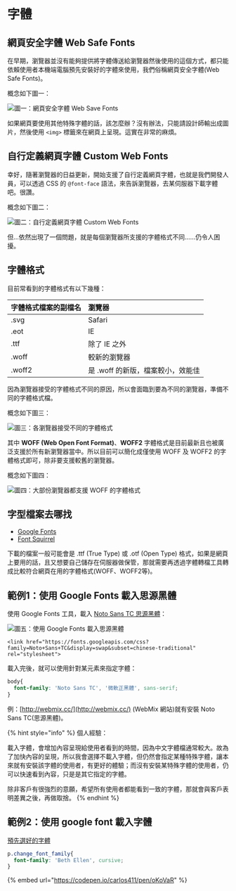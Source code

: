 # 字體

## 網頁安全字體 Web Safe Fonts

在早期，瀏覽器並沒有能夠提供將字體傳送給瀏覽器然後使用的這個方式，都只能依賴使用者本機端電腦預先安裝好的字體來使用，我們俗稱網頁安全字體\(Web Safe Fonts\)。

概念如下圖一：

![&#x5716;&#x4E00;&#xFF1A;&#x7DB2;&#x9801;&#x5B89;&#x5168;&#x5B57;&#x9AD4; Web Save Fonts](../../.gitbook/assets/web_safe_fonts.png)

​如果網頁要使用其他特殊字體的話，該怎麼辦？沒有辦法，只能請設計師輸出成圖片，然後使用 `<img>` 標籤來在網頁上呈現。這實在非常的麻煩。

## 自行定義網頁字體 Custom Web Fonts

幸好，隨著瀏覽器的日益更新，開始支援了自行定義網頁字體，也就是我們開發人員，可以透過 CSS 的 `@font-face` 語法，來告訴瀏覽器，去某伺服器下載字體吧。很讚。

概念如下圖二：

![&#x5716;&#x4E8C;&#xFF1A;&#x81EA;&#x884C;&#x5B9A;&#x7FA9;&#x7DB2;&#x9801;&#x5B57;&#x9AD4; Custom Web Fonts](../../.gitbook/assets/custom_web_fonts.png)

但…依然出現了一個問題，就是每個瀏覽器所支援的字體格式不同……仍令人困擾。

## 字體格式

目前常看到的字體格式有以下幾種：

| 字體格式檔案的副檔名 | 瀏覽器 |
| :--- | :--- |
| .svg | Safari |
| .eot | IE |
| .ttf | 除了 IE 之外 |
| .woff | 較新的瀏覽器 |
| .woff2 | 是 .woff 的新版，檔案較小，效能佳 |

因為瀏覽器接受的字體格式不同的原因，所以會面臨到要為不同的瀏覽器，準備不同的字體格式檔。

概念如下圖三：

![&#x5716;&#x4E09;&#xFF1A;&#x5404;&#x700F;&#x89BD;&#x5668;&#x63A5;&#x53D7;&#x4E0D;&#x540C;&#x7684;&#x5B57;&#x9AD4;&#x683C;&#x5F0F;](../../.gitbook/assets/custom_web_fonts_font_file.png)

其中 **WOFF \(Web Open Font Format\)**、**WOFF2** 字體格式是目前最新且也被廣泛支援於所有新瀏覽器當中。所以目前可以簡化成僅使用 WOFF 及 WOFF2 的字體格式即可，除非要支援較舊的瀏覽器。

概念如下圖四：

![&#x5716;&#x56DB;&#xFF1A;&#x5927;&#x90E8;&#x4EFD;&#x700F;&#x89BD;&#x5668;&#x90FD;&#x652F;&#x63F4; WOFF &#x7684;&#x5B57;&#x9AD4;&#x683C;&#x5F0F;](../../.gitbook/assets/custom_web_fonts_woff_file.png)

## 字型檔案去哪找

* [Google Fonts](https://fonts.google.com)
* [Font Squirrel](https://www.fontsquirrel.com/)

下載的檔案一般可能會是 .ttf \(True Type\) 或 .otf \(Open Type\) 格式，如果是網頁上要用的話，且又想要自己儲存在伺服器做保管，那就需要再透過字體轉檔工具轉成比較符合網頁在用的字體格式\(WOFF、WOFF2等\)。

## 範例1：使用 Google Fonts 載入思源黑體

使用 Google Fonts 工具，載入 [Noto Sans TC 思源黑體](https://fonts.google.com/?subset=chinese-traditional&selection.family=Noto+Sans+TC)：

![&#x5716;&#x4E94;&#xFF1A;&#x4F7F;&#x7528; Google Fonts &#x8F09;&#x5165;&#x601D;&#x6E90;&#x9ED1;&#x9AD4;](../../.gitbook/assets/noto_sans_tc.png)

```markup
<link href="https://fonts.googleapis.com/css?family=Noto+Sans+TC&display=swap&subset=chinese-traditional" rel="stylesheet">
```

載入完後，就可以使用針對某元素來指定字體：

```css
body{
  font-family: 'Noto Sans TC', '微軟正黑體', sans-serif;
}
```

例：[http://webmix.cc/](http://webmix.cc/) \(WebMix 網站\)就有安裝 Noto Sans TC\(思源黑體\)。

{% hint style="info" %}
個人經驗：

載入字體，會增加內容呈現給使用者看到的時間，因為中文字體檔通常較大。故為了加快內容的呈現，所以我會選擇不載入字體，但仍然會指定某種特殊字體，讓本來就有安裝該字體的使用者，有更好的體驗；而沒有安裝某特殊字體的使用者，仍可以快速看到內容，只是是其它指定的字體。

除非客戶有很強烈的意願，希望所有使用者都能看到一致的字體，那就會與客戶表明差異之後，再做取捨。
{% endhint %}

## 範例2：使用 google font 載入字體

[預先選好的字體](https://fonts.google.com/?selection.family=Beth+Ellen)

```css
p.change_font_family{
  font-family: 'Beth Ellen', cursive;
}
```

{% embed url="https://codepen.io/carlos411/pen/oKoVaR" %}



